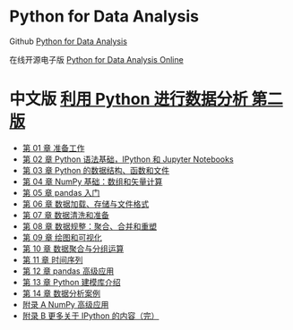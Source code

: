 # Python for Data Analysis

Github [Python for Data Analysis](https://github.com/wesm/pydata-book)

在线开源电子版 [Python for Data Analysis Online](https://wesmckinney.com/book/)

# 中文版 [利用 Python 进行数据分析 第二版](https://github.com/iamseancheney/python_for_data_analysis_2nd_chinese_version)

- [第 01 章 准备工作](<main/python_for_data_analysis_2nd_cn/第01章 准备工作.md>)
- [第 02 章 Python 语法基础，IPython 和 Jupyter Notebooks](<main/python_for_data_analysis_2nd_cn/第02章 Python语法基础，IPython和Jupyter Notebooks.md>)
- [第 03 章 Python 的数据结构、函数和文件](<main/python_for_data_analysis_2nd_cn/第03章 Python的数据结构、函数和文件.md>)
- [第 04 章 NumPy 基础：数组和矢量计算](<main/python_for_data_analysis_2nd_cn/第04章 NumPy基础：数组和矢量计算.md>)
- [第 05 章 pandas 入门](<main/python_for_data_analysis_2nd_cn/第05章 pandas入门.md>)
- [第 06 章 数据加载、存储与文件格式](<main/python_for_data_analysis_2nd_cn/第06章 数据加载、存储与文件格式.md>)
- [第 07 章 数据清洗和准备](<main/python_for_data_analysis_2nd_cn/第07章 数据清洗和准备.md>)
- [第 08 章 数据规整：聚合、合并和重塑](<main/python_for_data_analysis_2nd_cn/第08章 数据规整：聚合、合并和重塑.md>)
- [第 09 章 绘图和可视化](<main/python_for_data_analysis_2nd_cn/第09章 绘图和可视化.md>)
- [第 10 章 数据聚合与分组运算](<main/python_for_data_analysis_2nd_cn/第10章 数据聚合与分组运算.md>)
- [第 11 章 时间序列](<main/python_for_data_analysis_2nd_cn/第11章 时间序列.md>)
- [第 12 章 pandas 高级应用](<main/python_for_data_analysis_2nd_cn/第12章 pandas高级应用.md>)
- [第 13 章 Python 建模库介绍](<main/python_for_data_analysis_2nd_cn/第13章 Python建模库介绍.md>)
- [第 14 章 数据分析案例](<main/python_for_data_analysis_2nd_cn/第14章 数据分析案例.md>)
- [附录 A NumPy 高级应用](<main/python_for_data_analysis_2nd_cn/附录A NumPy高级应用.md>)
- [附录 B 更多关于 IPython 的内容（完）](<main/python_for_data_analysis_2nd_cn/附录B 更多关于IPython的内容（完）.md>)
